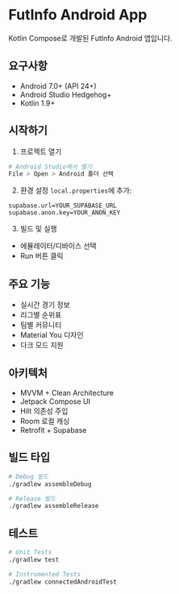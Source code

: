 # FutInfo Android App

Kotlin Compose로 개발된 FutInfo Android 앱입니다.

## 요구사항
- Android 7.0+ (API 24+)
- Android Studio Hedgehog+
- Kotlin 1.9+

## 시작하기

1. 프로젝트 열기
```bash
# Android Studio에서 열기
File > Open > Android 폴더 선택
```

2. 환경 설정
`local.properties`에 추가:
```properties
supabase.url=YOUR_SUPABASE_URL
supabase.anon.key=YOUR_ANON_KEY
```

3. 빌드 및 실행
- 에뮬레이터/디바이스 선택
- Run 버튼 클릭

## 주요 기능
- 실시간 경기 정보
- 리그별 순위표
- 팀별 커뮤니티
- Material You 디자인
- 다크 모드 지원

## 아키텍처
- MVVM + Clean Architecture
- Jetpack Compose UI
- Hilt 의존성 주입
- Room 로컬 캐싱
- Retrofit + Supabase

## 빌드 타입
```bash
# Debug 빌드
./gradlew assembleDebug

# Release 빌드
./gradlew assembleRelease
```

## 테스트
```bash
# Unit Tests
./gradlew test

# Instrumented Tests
./gradlew connectedAndroidTest
```
